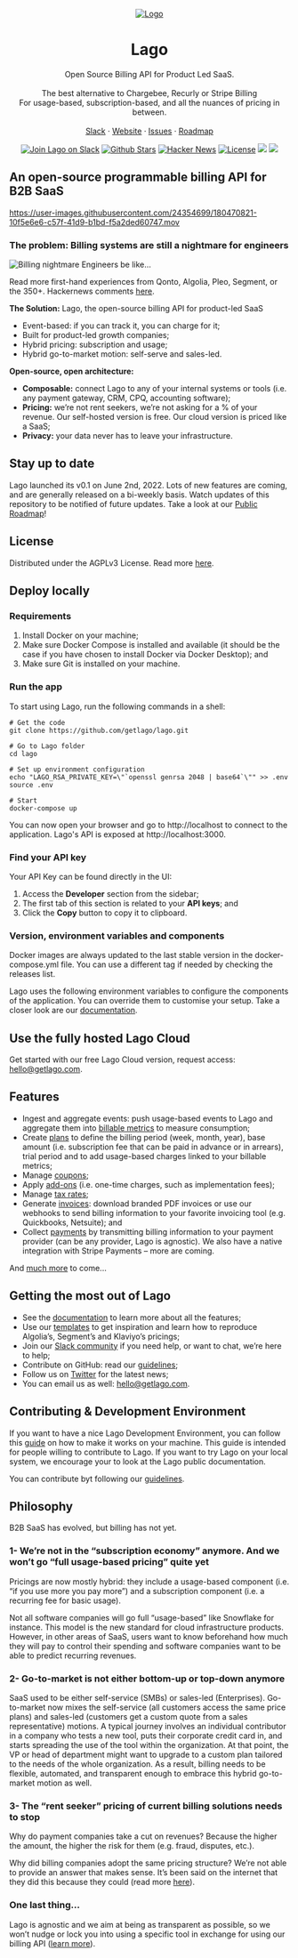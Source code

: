 <!-- PROJECT LOGO -->
<p align="center">
  <a href="https://github.com/getlago/lago">
    <img src="https://uploads-ssl.webflow.com/6244531a40ad7e76d55ad983/62df94da4b787c0f1893186c_banner-open-graph%20(4).jpg" alt="Logo">
  </a>

  <h1 align="center">Lago</h2>

  <p align="center">
    Open Source Billing API for Product Led SaaS.
    <br />
    <br />
    The best alternative to Chargebee, Recurly or Stripe Billing
    <br />
    For usage-based, subscription-based, and all the nuances of pricing in between.
    <br />
    <br />
    <a href="https://join.slack.com/t/lago-community/shared_invite/zt-1bw903041-PsxQmQios5utmETm1EZkvQ">Slack</a>
    ·
    <a href="https://getlago.com">Website</a>
    ·
    <a href="https://github.com/getlago/lago/issues">Issues</a>
    ·
    <a href="https://github.com/getlago/lago/projects/2">Roadmap</a>
  </p>
</p>

<p align="center">
   <a href="https://join.slack.com/t/lago-community/shared_invite/zt-1bw903041-PsxQmQios5utmETm1EZkvQ"><img src="https://img.shields.io/badge/Lago%20Slack%20Community-lago.slack.com-%234A154B" alt="Join Lago on Slack"></a>
   <a href="https://github.com/getlago/lago/stargazers"><img src="https://img.shields.io/github/stars/getlago/lago" alt="Github Stars"></a>
   <a href="https://news.ycombinator.com/item?id=31424450"><img src="https://img.shields.io/badge/Hacker%20News-777-%23FF6600" alt="Hacker News"></a>
   <a href="https://github.com/getlago/lago/blob/main/LICENSE"><img src="https://img.shields.io/badge/license-AGPLv3-purple" alt="License"></a>
   <a href="https://twitter.com/getlago"><img src="https://img.shields.io/twitter/follow/getlago?style=flat"></a>
   <a href="https://www.ycombinator.com"><img src="https://img.shields.io/badge/Backed%20by-Y%20Combinator-%23f26625"></a>
</p>

<!-- ABOUT THE PROJECT -->
## An open-source programmable billing API for B2B SaaS 
https://user-images.githubusercontent.com/24354699/180470821-10f5e6e6-c57f-41d9-b1bd-f5a2ded60747.mov


### The problem: Billing systems are still a nightmare for engineers
![Billing nightmare](https://uploads-ssl.webflow.com/6244531a40ad7ef5475ad9b3/62827b2f6fa52239b0db0fa4_Blog%20Post%20Image%20Standalone.png)
Engineers be like…

Read more first-hand experiences from Qonto, Algolia, Pleo, Segment, or the 350+. Hackernews comments [here](https://news.ycombinator.com/item?id=31424450).

**The Solution:** Lago, the open-source billing API for product-led SaaS 
- Event-based: if you can track it, you can charge for it;
- Built for product-led growth companies;
- Hybrid pricing: subscription and usage;
- Hybrid go-to-market motion: self-serve and sales-led.

**Open-source, open architecture:**
- **Composable:** connect Lago to any of your internal systems or tools (i.e. any payment gateway, CRM, CPQ, accounting software);
- **Pricing:** we’re not rent seekers, we’re not asking for a % of your revenue. Our self-hosted version is free. Our cloud version is priced like a SaaS;
- **Privacy:** your data never has to leave your infrastructure.


## Stay up to date
Lago launched its v0.1 on June 2nd, 2022. Lots of new features are coming, and are generally released on a bi-weekly basis. Watch updates of this repository to be notified of future updates. Take a look at our [Public Roadmap](https://github.com/getlago/lago/projects/2)!

## License
Distributed under the AGPLv3 License. Read more [here](https://www.getlago.com/blog/open-source-licensing-and-why-lago-chose-agplv3).

## Deploy locally

### Requirements
1. Install Docker on your machine;
2. Make sure Docker Compose is installed and available (it should be the case if you have chosen to install Docker via Docker Desktop); and
3. Make sure Git is installed on your machine.


### Run the app
To start using Lago, run the following commands in a shell:

```
# Get the code
git clone https://github.com/getlago/lago.git

# Go to Lago folder
cd lago

# Set up environment configuration
echo "LAGO_RSA_PRIVATE_KEY=\"`openssl genrsa 2048 | base64`\"" >> .env
source .env

# Start
docker-compose up
```

You can now open your browser and go to http://localhost to connect to the application. Lago's API is exposed at http://localhost:3000.


### Find your API key
Your API Key can be found directly in the UI:

1. Access the **Developer** section from the sidebar;
2. The first tab of this section is related to your **API keys**; and
3. Click the **Copy** button to copy it to clipboard.

### Version, environment variables and components
Docker images are always updated to the last stable version in the docker-compose.yml file. You can use a different tag if needed by checking the releases list.

Lago uses the following environment variables to configure the components of the application. You can override them to customise your setup. Take a closer look are our [documentation](https://doc.getlago.com/docs/guide/self-hosting/docker#configuration).

## Use the fully hosted Lago Cloud
Get started with our free Lago Cloud version, request access: hello@getlago.com.

## Features
- Ingest and aggregate events: push usage-based events to Lago and aggregate them into [billable metrics](https://doc.getlago.com/docs/guide/billable-metrics/overview) to measure consumption;
- Create [plans](https://doc.getlago.com/docs/guide/plans/overview) to define the billing period (week, month, year), base amount (i.e. subscription fee that can be paid in advance or in arrears), trial period and to add usage-based charges linked to your billable metrics;
- Manage [coupons](https://doc.getlago.com/docs/guide/coupons);
- Apply [add-ons](https://doc.getlago.com/docs/guide/addons) (i.e. one-time charges, such as implementation fees);
- Manage [tax rates](https://doc.getlago.com/docs/guide/invoicing/taxes); 
- Generate [invoices](https://doc.getlago.com/docs/guide/invoicing/overview): download branded PDF invoices or use our webhooks to send billing information to your favorite invoicing tool (e.g. Quickbooks, Netsuite); and
- Collect [payments](https://doc.getlago.com/docs/guide/payments/overview) by transmitting billing information to your payment provider (can be any provider, Lago is agnostic). We also have a native integration with Stripe Payments – more are coming.

And [much more](https://github.com/getlago/lago/projects/2) to come...

## Getting the most out of Lago
- See the [documentation](https://doc.getlago.com) to learn more about all the features;
- Use our [templates](https://www.getlago.com/resources/templates/all) to get inspiration and learn how to reproduce Algolia’s, Segment’s and Klaviyo’s pricings;
- Join our [Slack community](https://join.slack.com/t/lago-community/shared_invite/zt-1bw903041-PsxQmQios5utmETm1EZkvQ) if you need help, or want to chat, we’re here to help;
- Contribute on GitHub: read our [guidelines](https://github.com/getlago/lago/blob/main/CONTRIBUTING.md);
- Follow us on [Twitter](https://twitter.com/GetLago) for the latest news;
- You can email us as well: hello@getlago.com.

## Contributing & Development Environment

If you want to have a nice Lago Development Environment, you can follow this [guide](https://github.com/getlago/lago/wiki/Development-Environment) on how to make it works on your machine. This guide is intended for people willing to contribute to Lago. If you want to try Lago on your local system, we encourage your to look at the Lago public documentation.

You can contribute byt following our [guidelines](https://github.com/getlago/lago/blob/main/CONTRIBUTING.md).

## Philosophy
B2B SaaS has evolved, but billing has not yet. 

### 1- We’re not in the “subscription economy” anymore. And we won’t go “full usage-based pricing” quite yet
Pricings are now mostly hybrid: they include a usage-based component (i.e. “if you use more you pay more”) and a subscription component (i.e. a recurring fee for basic usage).

Not all software companies will go full “usage-based” like Snowflake for instance. This model is the new standard for cloud infrastructure products. However, in other areas of SaaS, users want to know beforehand how much they will pay to control their spending and software companies want to be able to predict recurring revenues.

### 2- Go-to-market is not either bottom-up or top-down anymore
SaaS used to be either self-service (SMBs) or sales-led (Enterprises). 
Go-to-market now mixes the self-service (all customers access the same price plans) and sales-led (customers get a custom quote from a sales representative) motions.
A typical journey involves an individual contributor in a company who tests a new tool, puts their corporate credit card in, and starts spreading the use of the tool within the organization. At that point, the VP or head of department might want to upgrade to a custom plan tailored to the needs of the whole organization.
As a result, billing needs to be flexible, automated, and transparent enough to embrace this hybrid go-to-market motion as well. 

### 3- The “rent seeker” pricing of current billing solutions needs to stop
Why do payment companies take a cut on revenues?
Because the higher the amount, the higher the risk for them (e.g. fraud, disputes, etc.).

Why did billing companies adopt the same pricing structure? We’re not able to provide an answer that makes sense. It’s been said on the internet that they did this because they could (read more [here](https://news.ycombinator.com/item?id=16766846)).

### One last thing…
Lago is agnostic and we aim at being as transparent as possible, so we won’t nudge or lock you into using a specific tool in exchange for using our billing API ([learn more](https://www.gmass.co/blog/negotiating-stripe-fees/)).
